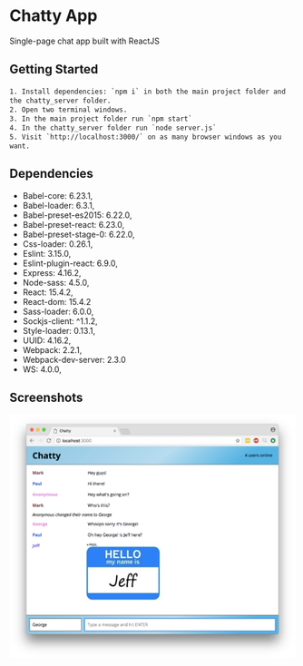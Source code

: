 Chatty App
=====================

Single-page chat app built with ReactJS

## Getting Started

```
1. Install dependencies: `npm i` in both the main project folder and the chatty_server folder.
2. Open two terminal windows.
3. In the main project folder run `npm start`
4. In the chatty_server folder run `node server.js`
5. Visit `http://localhost:3000/` on as many browser windows as you want.
```

## Dependencies

  *  Babel-core: 6.23.1,
  *  Babel-loader: 6.3.1,
  *  Babel-preset-es2015: 6.22.0,
  *  Babel-preset-react: 6.23.0,
  *  Babel-preset-stage-0: 6.22.0,
  *  Css-loader: 0.26.1,
  *  Eslint: 3.15.0,
  *  Eslint-plugin-react: 6.9.0,
  *  Express: 4.16.2,
  *  Node-sass: 4.5.0,
  *  React: 15.4.2,
  *  React-dom: 15.4.2
  *  Sass-loader: 6.0.0,
  *  Sockjs-client: ^1.1.2,
  *  Style-loader: 0.13.1,
  *  UUID: 4.16.2,
  *  Webpack: 2.2.1,
  *  Webpack-dev-server: 2.3.0
  *  WS: 4.0.0,

## Screenshots

!["Screenshot of Page"](https://github.com/surfman-k/ChattyApp/blob/master/screenshots/Screen%20Shot%202018-02-22%20at%201.04.48%20PM.png)